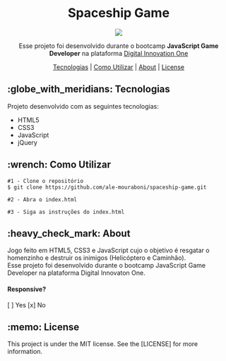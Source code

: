 <h1 align="center">Spaceship Game</h1>
<p align="center">
  <img src="jogo1/readme/spaceship-game.gif">
</p>

<p align="center">
  Esse projeto foi desenvolvido durante o bootcamp <strong>JavaScript Game Developer</strong> na plataforma <a href="https://digitalinnovation.one/">Digital Innovation One</a>
</p>

<p align="center">
  <a href="#technology">Tecnologias</a> | 
  <a href="#c-utilizar">Como Utilizar</a> |
  <a href="#about">About</a> |
  <a href="#license">License</a> 
</p>

<h2 id="technology">:globe_with_meridians: Tecnologias</h2>
<p>Projeto desenvolvido com as seguintes tecnologias:</p>
<ul>
  <li>HTML5</li>
  <li>CSS3</li>
  <li>JavaScript</li>
  <li>jQuery</li>
</ul>

<h2 id="c-utilizar">:wrench: Como Utilizar</h2>

```
#1 - Clone o repositório
$ git clone https://github.com/ale-mouraboni/spaceship-game.git

#2 - Abra o index.html

#3 - Siga as instruções do index.html
```
<h2 id="about">:heavy_check_mark: About</h2>
<p>Jogo feito em HTML5, CSS3 e JavaScript cujo o objetivo é resgatar o homenzinho e destruir os inimigos (Helicóptero e Caminhão).</br>
Esse projeto foi desenvolvido durante o bootcamp JavaScript Game Developer na plataforma Digital Innovaton One.
<h4>Responsive?</h4>
[ ] Yes  [x] No
</p>

<h2 id="license">:memo: License</h2>
<p>This project is under the MIT license. See the [LICENSE] for more information.
</p>
